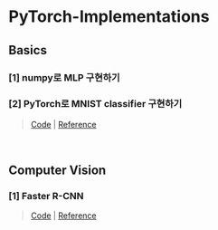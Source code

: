 # PyTorch-Implementations
## Basics

### [1] numpy로 MLP 구현하기
### [2] PyTorch로 MNIST classifier 구현하기
> [Code](./MNIST_CNN/mnist_cnn.ipynb) | [Reference](https://pytorch.org/tutorials/beginner/blitz/cifar10_tutorial.html)


<br>

## Computer Vision
### [1] Faster R-CNN
> [Code]() | [Reference]()